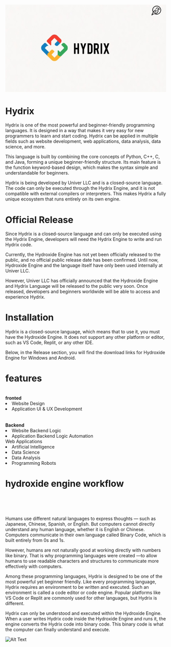 ![Alt Text](Hydrix-logo.jpg)
# Hydrix
Hydrix is one of the most powerful and beginner-friendly programming languages. It is designed in a way that makes it very easy for new programmers to learn and start coding. Hydrix can be applied in multiple fields such as website development, web applications, data analysis, data science, and more.

This language is built by combining the core concepts of Python, C++, C, and Java, forming a unique beginner-friendly structure. Its main feature is the function keyword-based design, which makes the syntax simple and understandable for beginners.

Hydrix is being developed by Univer LLC and is a closed-source language. The code can only be executed through the Hydrix Engine, and it is not compatible with external compilers or interpreters. This makes Hydrix a fully unique ecosystem that runs entirely on its own engine.

# Official Release

Since Hydrix is a closed-source language and can only be executed using the Hydrix Engine, developers will need the Hydrix Engine to write and run Hydrix code.

Currently, the Hydroxide Engine has not yet been officially released to the public, and no official public release date has been confirmed. Until now, Hydroxide Engine and the language itself have only been used internally at Univer LLC.

However, Univer LLC has officially announced that the Hydroxide Engine and Hydrix Language will be released to the public very soon. Once released, developers and beginners worldwide will be able to access and experience Hydrix.

# Installation

Hydrix is a closed-source language, which means that to use it, you must have the Hydroxide Engine. It does not support any other platform or editor, such as VS Code, Replit, or any other IDE.

Below, in the Release section, you will find the download links for Hydroxide Engine for Windows and Android.

# features
<br>
<b>fronted</b>
<li>Website Design</li>
<li>Application UI & UX Development </li>
<br><br>
<b>Backend</b>
<br>
<li>Website Backend Logic</li>
<li>Application Backend Logic
Automation</li>
Web Applications
<li>Artificial Intelligence</li>
<li>Data Science</li>
<li>Data Analysis</li>
<li>Programming Robots</li>

# hydroxide engine workflow
<br>

<br><br>
Humans use different natural languages to express thoughts — such as Japanese, Chinese, Spanish, or English. But computers cannot directly understand any human language, whether it is English or Chinese. Computers communicate in their own language called Binary Code, which is built entirely from 0s and 1s.

However, humans are not naturally good at working directly with numbers like binary. That is why programming languages were created —to allow humans to use readable characters and structures to communicate more effectively with computers.

Among these programming languages, Hydrix is designed to be one of the most powerful yet beginner friendly. Like every programming language, Hydrix requires an environment to be written and executed. Such an environment is called a code editor or code engine. Popular platforms like VS Code or Replit are commonly used for other languages, but Hydrix is different.

Hydrix can only be understood and executed within the Hydroxide Engine. When a user writes Hydrix code inside the Hydroxide Engine and runs it, the engine converts the Hydrix code into binary code. This binary code is what the computer can finally understand and execute.

![Alt Text](https://raw.githubusercontent.com/yourranjiroo/Hydrix/refs/heads/main/Hydrix%20engine%20workflow.jpg)
